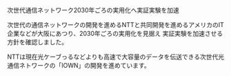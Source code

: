 次世代通信ネットワーク2030年ごろの実用化へ実証実験を加速

次世代の通信ネットワークの開発を進めるNTTと共同開発を進めるアメリカのIT企業などが大阪にあつり、2030年ごろの実用化を見据え
実証実験を加速させる方針を確認しました。

NTTは現在光ケーブっるなどよりも高速で大容量のデータを伝送できる次世代光通信ネトワークの「IOWN」の開発を進めています。
